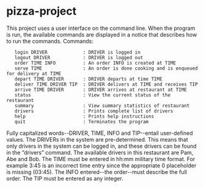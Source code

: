 # pizza-project
This project uses a user interface on the command line. When the program is run, the available commands are displayed in a notice that describes how to run the commands.
     Commands:   
     
       login DRIVER             : DRIVER is logged in      
       logout DRIVER            : DRIVER is logged out      
       order TIME INFO          : An order INFO is created at TIME      
       serve TIME               : An order is done cooking and is enqueued for delivery at TIME      
       depart TIME DRIVER       : DRIVER departs at time TIME      
       deliver TIME DRIVER TIP  : DRIVER delivers at TIME and receives TIP      
       arrive TIME DRIVER       : DRIVER arrives at restaurant at TIME      
       status                   : View the current status of the restaurant      
       summary                  : View summary statistics of restaurant      
       drivers                  : Prints complete list of drivers      
       help                     : Prints help instructions      
       quit                     : Terminates the program      

Fully capitalized words--DRIVER, TIME, INFO and TIP--entail user-defined values. 
The DRIVERs in the system are pre-determined. This means that only drivers in the system can be logged in, and these drivers can be found in the “drivers” command. The available drivers in this restaurant are Pam, Abe and Bob. 
	The TIME must be entered in hh:mm military time format. For example 3:45 is an incorrect time entry since the appropriate 0 placeholder is missing (03:45). 
	The INFO entered--the order--must describe the full order. 
	The TIP must be entered as any integer. 
